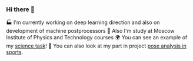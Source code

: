 ### Hi there 🐶
🏭 I'm currently working on deep learning direction and also on development of machine postprocessors
🔬 Also I'm study at Moscow Institute of Physics and Technology courses
🌍 You can see an example of my [science task](https://datalore.jetbrains.com/report/static/LUdwBA6k2jwMAMtJwB3Kau/kHcYwVEETH6IYmQMWEgkJC)!
🏅 You can also look at my part in project [pose analysis in sports](https://github.com/fitagdinov/Hockey_analysis/tree/feat_check_phases).

